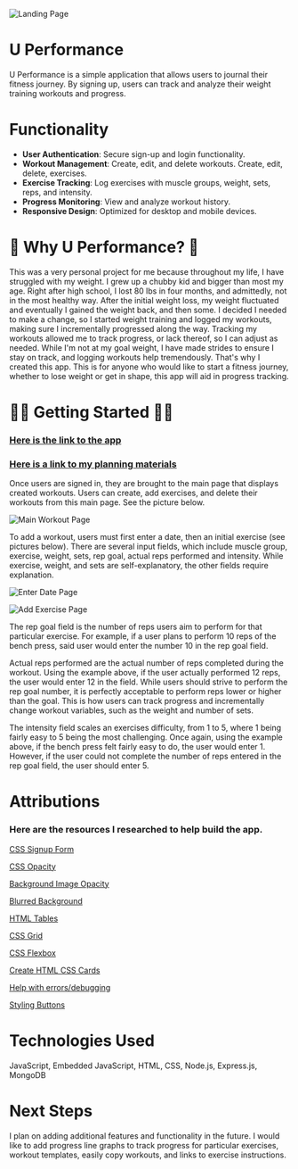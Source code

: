![Landing Page](./public/resources/signup-signin.png)
# U Performance 

U Performance is a simple application that allows users to journal their fitness journey.
By signing up, users can track and analyze their weight training workouts and
progress. 

# Functionality

- **User Authentication**: Secure sign-up and login functionality.
- **Workout Management**: Create, edit, and delete workouts. Create, edit, delete, exercises.
- **Exercise Tracking**: Log exercises with muscle groups, weight, sets, reps, and intensity.
- **Progress Monitoring**: View and analyze workout history.
- **Responsive Design**: Optimized for desktop and mobile devices.


# 💪 Why U Performance? 💪

This was a very personal project for me because throughout my life, I have struggled with my weight. I grew up a chubby kid and bigger than most my age. Right after high school,
I lost 80 lbs in four months, and admittedly, not in the most healthy way. After the initial
weight loss, my weight fluctuated and eventually I gained the weight back, and then some.
I decided I needed to make a change, so I started weight training and logged my workouts, making sure I incrementally progressed along the way. Tracking my workouts allowed me to track progress, or lack thereof, so I can adjust as needed. While I'm not at my goal weight, I have made strides
to ensure I stay on track, and logging workouts help tremendously. That's why I created this app.
This is for anyone who would like to start a fitness journey, whether to lose weight or get in shape, this app will aid in progress tracking.

# 🏋️‍♂️ Getting Started 🏋️‍♀️

### [Here is the link to the app](https://u-performance-app-94e72b054c2f.herokuapp.com/)

### [Here is a link to my planning materials](https://trello.com/invite/b/67d44d5282ae62aeafc06857/ATTI168108b7c4d8ef0dbcee2bc81b11ee7974B15B71/project-2my-workouts-app)

Once users are signed in, they are brought to the main page that displays created workouts.
Users can create, add exercises, and delete their workouts from this main page. See the picture below.

![Main Workout Page](./public/resources/workout-page.png)

To add a workout, users must first enter a date, then an initial exercise (see pictures below). There are several input
fields, which include muscle group, exercise, weight, sets, rep goal, actual reps performed and
intensity. While exercise, weight, and sets are self-explanatory, the other fields require explanation.


![Enter Date Page](./public/resources/enter-date.png)

![Add Exercise Page](./public/resources/add-exercise.png)


The rep goal field is the number of reps users aim to perform for that particular exercise.
For example, if a user plans to perform 10 reps of the bench press, said user would enter the
number 10 in the rep goal field.

Actual reps performed are the actual number of reps completed during the workout. Using
the example above, if the user actually performed 12 reps, the user would enter 12 in the field.
While users should strive to perform the rep goal number, it is perfectly acceptable to perform
reps lower or higher than the goal. This is how users can track progress and incrementally change
workout variables, such as the weight and number of sets.

The intensity field scales an exercises difficulty, from 1 to 5, where 1 being fairly easy to 
5 being the most challenging. Once again, using the example above, if the bench press felt
fairly easy to do, the user would enter 1. However, if the user could not complete the number
of reps entered in the rep goal field, the user should enter 5. 



# Attributions

### Here are the resources I researched to help build the app.

[CSS Signup Form](https://www.w3schools.com/howto/howto_css_signup_form.asp)

[CSS Opacity](https://www.w3schools.com/cssref/css3_pr_opacity.php)

[Background Image Opacity](https://coder-coder.com/background-image-opacity/)

[Blurred Background](https://www.w3schools.com/howto/howto_css_blurred_background.asp)

[HTML Tables](https://www.w3schools.com/html/html_tables.asp)

[CSS Grid](https://css-tricks.com/snippets/css/complete-guide-grid/)

[CSS Flexbox](https://css-tricks.com/snippets/css/a-guide-to-flexbox/)

[Create HTML CSS Cards](https://www.w3schools.com/howto/howto_css_cards.asp)

[Help with errors/debugging](chatgpt.com)

[Styling Buttons](https://www.w3schools.com/css/css3_buttons.asp)

# Technologies Used

JavaScript, Embedded JavaScript, HTML, CSS, Node.js, Express.js, MongoDB

# Next Steps

I plan on adding additional features and functionality in the future. I would like to add
progress line graphs to track progress for particular exercises, workout templates, easily
copy workouts, and links to exercise instructions.

